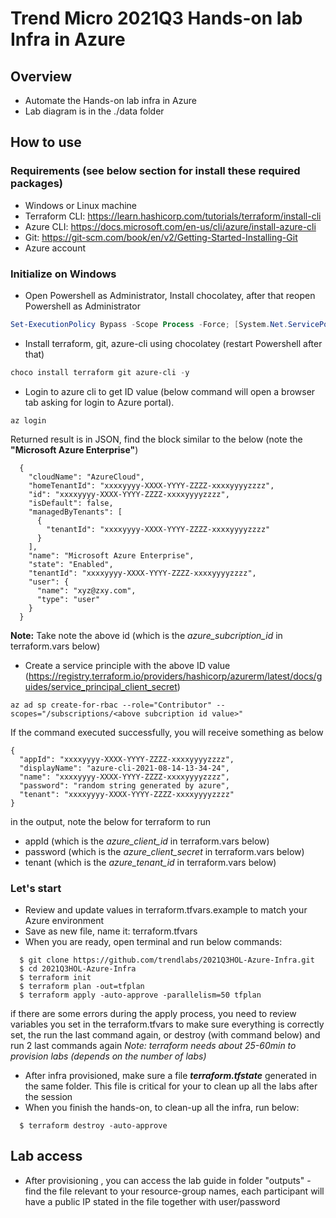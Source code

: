 # Trend Micro 2021Q3 Hands-on lab Infra in Azure

## Overview
- Automate the Hands-on lab infra in Azure
- Lab diagram is in the ./data folder

## How to use

### Requirements (see below section for install these required packages)
- Windows or Linux machine
- Terraform CLI: https://learn.hashicorp.com/tutorials/terraform/install-cli
- Azure CLI: https://docs.microsoft.com/en-us/cli/azure/install-azure-cli
- Git: https://git-scm.com/book/en/v2/Getting-Started-Installing-Git
- Azure account

### Initialize on Windows
- Open Powershell as Administrator, Install chocolatey, after that reopen Powershell as Administrator
```powershell
Set-ExecutionPolicy Bypass -Scope Process -Force; [System.Net.ServicePointManager]::SecurityProtocol = [System.Net.ServicePointManager]::SecurityProtocol -bor 3072; iex ((New-Object System.Net.WebClient).DownloadString('https://community.chocolatey.org/install.ps1'))
```
- Install terraform, git, azure-cli using chocolatey	(restart Powershell after that)
```powershell
choco install terraform git azure-cli -y
```
- Login to azure cli to get ID value (below command will open a browser tab asking for login to Azure portal).
```
az login
```
Returned result is in JSON, find the block similar to the below (note the **"Microsoft Azure Enterprise"**)
```
  {
    "cloudName": "AzureCloud",
    "homeTenantId": "xxxxyyyy-XXXX-YYYY-ZZZZ-xxxxyyyyzzzz",
    "id": "xxxxyyyy-XXXX-YYYY-ZZZZ-xxxxyyyyzzzz",
    "isDefault": false,
    "managedByTenants": [
      {
        "tenantId": "xxxxyyyy-XXXX-YYYY-ZZZZ-xxxxyyyyzzzz"
      }
    ],
    "name": "Microsoft Azure Enterprise",
    "state": "Enabled",
    "tenantId": "xxxxyyyy-XXXX-YYYY-ZZZZ-xxxxyyyyzzzz",
    "user": {
      "name": "xyz@zxy.com",
      "type": "user"
    }
  }
```  
**Note:** Take note the above id (which is the *azure_subcription_id* in terraform.vars below)

- Create a service principle with the above ID value (https://registry.terraform.io/providers/hashicorp/azurerm/latest/docs/guides/service_principal_client_secret)
```
az ad sp create-for-rbac --role="Contributor" --scopes="/subscriptions/<above subcription id value>"
```
If the command executed successfully, you will receive something as below
```
{
  "appId": "xxxxyyyy-XXXX-YYYY-ZZZZ-xxxxyyyyzzzz",
  "displayName": "azure-cli-2021-08-14-13-34-24",
  "name": "xxxxyyyy-XXXX-YYYY-ZZZZ-xxxxyyyyzzzz",
  "password": "random string generated by azure",
  "tenant": "xxxxyyyy-XXXX-YYYY-ZZZZ-xxxxyyyyzzzz"
}
```
in the output, note the below for terraform to run
 - appId (which is the *azure_client_id* in terraform.vars below)
 - password (which is the *azure_client_secret* in terraform.vars below)
 - tenant (which is the *azure_tenant_id* in terraform.vars below)

### Let's start
- Review and update values in terraform.tfvars.example to match your Azure environment
- Save as new file, name it: terraform.tfvars  
- When you are ready, open terminal and run below commands:
```
  $ git clone https://github.com/trendlabs/2021Q3HOL-Azure-Infra.git
  $ cd 2021Q3HOL-Azure-Infra
  $ terraform init
  $ terraform plan -out=tfplan
  $ terraform apply -auto-approve -parallelism=50 tfplan
```
if there are some errors during the apply process, you need to review variables you set in the terraform.tfvars to make sure everything is correctly set, the run the last command again, or destroy (with command below) and run 2 last commands again
*Note: terraform needs about 25-60min to provision labs (depends on the number of labs)*
- After infra provisioned, make sure a file ***terraform.tfstate*** generated in the same folder. This file is critical for your to clean up all the labs after the session
- When you finish the hands-on, to clean-up all the infra, run below:
```
  $ terraform destroy -auto-approve
```

## Lab access
- After provisioning , you can access the lab guide in folder "outputs" - find the file relevant to your resource-group names, each participant will have a public IP stated in the file together with user/password
